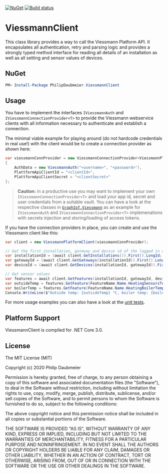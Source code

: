 ﻿[![NuGet](http://img.shields.io/nuget/v/PhilipDaubmeier.ViessmannClient.svg?style=flat-square)](https://www.nuget.org/packages/PhilipDaubmeier.ViessmannClient/)
[![Build status](https://ci.appveyor.com/api/projects/status/mj67oe2c9wfkv2ld/branch/master?svg=true)](https://ci.appveyor.com/project/philipdaubmeier/graphiot/branch/master)

# ViessmannClient

This class library provides a way to call the Viessmann Platform API. It encapsulates all authentication, retry and parsing logic and provides a strongly typed method interface for reading all details of an installation as well as all setting and sensor values of devices.

## NuGet

```powershell
PM> Install-Package PhilipDaubmeier.ViessmannClient
```

## Usage

You have to implement the interfaces `IViessmannAuth` and `IViessmannConnectionProvider<T>` to provide the Viessmann webservice clients with all information necessary to authenticate and establish a connection.

The minimal viable example for playing around (do not hardcode credentials in real use!) with the client would be to create a connection provider as shown here:

```csharp
var viessmannConnProvider = new ViessmannConnectionProvider<ViessmannPlatformClient>()
{
    AuthData = new ViessmannAuth("<username>", "<password>"),
    PlattformApiClientId = "<clientId>",
    PlattformApiClientSecret = "<clientSecret>"
};
```

> **Caution:** in a productive use you may want to implement your own `IViessmannConnectionProvider<T>` and load your app id, secret and user credentials from a suitable vault. You can have a look at the respective classes in [`GraphIoT.Viessmann`](../GraphIoT.Viessmann/Config) as an example for `IViessmannAuth` and `IViessmannConnectionProvider<T>` implemenations with secrets injection and storing/loading of access tokens.

If you have the connection providers in place, you can create and use the Viessmann client like this:

```csharp
var client = new ViessmannPlatformClient(viessmannConnProvider);

// Get the first installation, gateway and device id of the logged in user
var installationId = (await client.GetInstallations()).First().LongId;
var gatewayId = (await client.GetGateways(installationId)).First().LongId;
var deviceId = (await client.GetDevices(installationId, gatewayId)).First().LongId;

// Get sensor values
var features = await client.GetFeatures(installationId, gatewayId, deviceId);
var outsideTemp = features.GetFeature(FeatureName.Name.HeatingSensorsTemperatureOutside)?.ValueAsDouble;
var boilerTemp = features.GetFeature(FeatureName.Name.HeatingBoilerTemperature)?.ValueAsDouble;
Console.WriteLine($"Outside temp: {outsideTemp} °C, boiler temp: {boilerTemp} °C");
```

For more usage examples you can also have a look at the [unit tests](../../test/ViessmannClient.Tests).

## Platform Support

ViessmannClient is compiled for .NET Core 3.0.

## License

The MIT License (MIT)

Copyright (c) 2020 Philip Daubmeier

Permission is hereby granted, free of charge, to any person obtaining a copy
of this software and associated documentation files (the "Software"), to deal
in the Software without restriction, including without limitation the rights
to use, copy, modify, merge, publish, distribute, sublicense, and/or sell
copies of the Software, and to permit persons to whom the Software is
furnished to do so, subject to the following conditions:

The above copyright notice and this permission notice shall be included in all
copies or substantial portions of the Software.

THE SOFTWARE IS PROVIDED "AS IS", WITHOUT WARRANTY OF ANY KIND, EXPRESS OR
IMPLIED, INCLUDING BUT NOT LIMITED TO THE WARRANTIES OF MERCHANTABILITY,
FITNESS FOR A PARTICULAR PURPOSE AND NONINFRINGEMENT. IN NO EVENT SHALL THE
AUTHORS OR COPYRIGHT HOLDERS BE LIABLE FOR ANY CLAIM, DAMAGES OR OTHER
LIABILITY, WHETHER IN AN ACTION OF CONTRACT, TORT OR OTHERWISE, ARISING FROM,
OUT OF OR IN CONNECTION WITH THE SOFTWARE OR THE USE OR OTHER DEALINGS IN THE
SOFTWARE.

